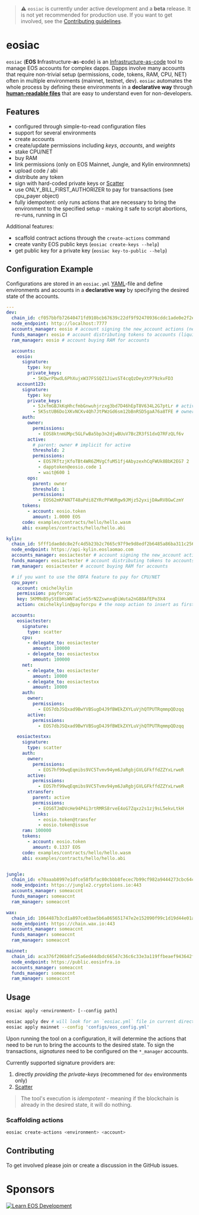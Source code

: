 > ⚠️ `eosiac` is currently under active development and a **beta** release. It is not yet recommended for production use. If you want to get involved, see the [Contributing guidelines](#contributing).

# eosiac


`eosiac` (**EOS** **I**nfrastructure-**a**s-**c**ode) is an [Infrastructure-as-code](https://en.wikipedia.org/wiki/Infrastructure_as_code) tool to manage EOS accounts for complex dapps.
Dapps involve many accounts that require non-trivial setup (permissions, code, tokens, RAM, CPU, NET) often in multiple environments (mainnet, testnet, dev).
`eosiac` automates the whole process by defining these environments in a **declarative way** through [**human-readable files**](#configuration-example) that are easy to understand even for non-developers.

## Features

* configured through simple-to-read configuration files
* support for several environments
* create accounts
* create/update permissions including _keys_, _accounts_, and _weights_
* stake CPU/NET
* buy RAM
* link permissions (only on EOS Mainnet, Jungle, and Kylin environmnets)
* upload code / abi
* distribute any token
* sign with hard-coded private keys or [Scatter](https://get-scatter.com)
* use ONLY_BILL_FIRST_AUTHORIZER to pay for transactions (see cpu_payer object)
* fully idempotent: only runs actions that are necessary to bring the environment to the specified setup - making it safe to script abortions, re-runs, running in CI

Additional features:
* scaffold contract actions through the `create-actions` command
* create vanity EOS public keys (`eosiac create-keys --help`)
* get public key for a private key (`eosiac key-to-public --help`)

## Configuration Example

Configurations are stored in an `eosiac.yml` [YAML](https://learnxinyminutes.com/docs/yaml/)-file and define environments and accounts in a **declarative way** by specifying the desired state of the accounts.

```yaml
---
dev:
  chain_id: cf057bbfb72640471fd910bcb67639c22df9f92470936cddc1ade0e2f2e7dc4f
  node_endpoint: http://localhost:7777
  accounts_manager: eosio # account signing the new_account actions (needed when creating the accounts for the first time)
  funds_manager: eosio # account distributing tokens to accounts (liquid ones but also for staking)
  ram_manager: eosio # account buying RAM for accounts

  accounts:
    eosio:
      signature:
        type: key
        private_keys:
          - 5KQwrPbwdL6PhXujxW37FSSQZ1JiwsST4cqQzDeyXtP79zkvFD3
    account123:
      signature:
        type: key
        private_keys:
          - 5JxfmGBJkKqHhcfmbGnwuhjrzxg3bd7D46hEpT8V634L2G7ptLr # active
          - 5K5stUB6Do1XKvNCKv4Qh7JtPWzGd6sm12bBnRSD5gaA76a8TFE # owner, for _updateauth_
      auth:
        owner:
          permissions:
            - EOS8ktnmUMpc5GLFwBa5bp3n2djwBUuV7BcZR3fS1dxQ7RFzQLf6v
        active:
          # parent: owner # implicit for active
          threshold: 2
          permissions:
            - EOS7RTtzjKfoTBt4WR6ZMVgCfuM51fj4AbyzexhCqFWUk8BbK2EG7 2
            - dapptoken@eosio.code 1
            - wait@600 1
        ops:
          parent: owner
          threshold: 1
          permissions:
            - EOS62mKPAN7T48aPdi8ZYRcPFWURgw9JMjz52yxijDAwRV8GwCzmY
      tokens:
        - account: eosio.token
          amount: 1.0000 EOS
      code: examples/contracts/hello/hello.wasm
      abi: examples/contracts/hello/hello.abi

kylin:
  chain_id: 5fff1dae8dc8e2fc4d5b23b2c7665c97f9e9d8edf2b6485a86ba311c25639191
  node_endpoint: https://api-kylin.eoslaomao.com
  accounts_manager: eosiactester # account signing the new_account actions (needed when creating the accounts for the first time)
  funds_manager: eosiactester # account distributing tokens to accounts (liquid ones but also for staking)
  ram_manager: eosiactester # account buying RAM for accounts

  # if you want to use the OBFA feature to pay for CPU/NET
  cpu_payer:
    account: cmichelkylin
    permission: payforcpu
    key: 5KMMoB5yStEbHsWNTaCie55rN2ZswnxqDiWuta2nG88AfEPo3X4
    action: cmichelkylin@payforcpu # the noop action to insert as first action of the tx

  accounts:
    eosiactester:
      signature:
        type: scatter
      cpu:
        - delegate_to: eosiactester
          amount: 100000
        - delegate_to: eosiactestxx
          amount: 100000
      net:
        - delegate_to: eosiactester
          amount: 10000
        - delegate_to: eosiactestxx
          amount: 10000
      auth:
        owner:
          permissions:
            - EOS7dbJSQxad9BwYVBSugD4J9fBWEkZXYLuVjhQTPUTRqmmpQDzqq
        active:
          permissions:
            - EOS7dbJSQxad9BwYVBSugD4J9fBWEkZXYLuVjhQTPUTRqmmpQDzqq

    eosiactestxx:
      signature:
        type: scatter
      auth:
        owner:
          permissions:
            - EOS7hf99wqEqmibs9VC5Tvmv94ym6JaRgbjGVLGFkffdZZYxLrweR
        active:
          permissions:
            - EOS7hf99wqEqmibs9VC5Tvmv94ym6JaRgbjGVLGFkffdZZYxLrweR
        xtransfer:
          parent: active
          permissions:
            - EOS6TJmDVcHe94P4i3rtRMRS8rveE4oG7Zqxz2s1zj9sL5ekvLtkH
          links:
            - eosio.token@transfer
            - eosio.token@issue
      ram: 100000
      tokens:
        - account: eosio.token
          amount: 0.1337 EOS
      code: examples/contracts/hello/hello.wasm
      abi: examples/contracts/hello/hello.abi


jungle:
  chain_id: e70aaab8997e1dfce58fbfac80cbbb8fecec7b99cf982a9444273cbc64c41473
  node_endpoint: https://jungle2.cryptolions.io:443
  accounts_manager: someaccnt
  funds_manager: someaccnt
  ram_manager: someaccnt

wax:
  chain_id: 1064487b3cd1a897ce03ae5b6a865651747e2e152090f99c1d19d44e01aea5a4
  node_endpoint: https://chain.wax.io:443
  accounts_manager: someaccnt
  funds_manager: someaccnt
  ram_manager: someaccnt

mainnet:
  chain_id: aca376f206b8fc25a6ed44dbdc66547c36c6c33e3a119ffbeaef943642f0e906
  node_endpoint: https://public.eosinfra.io
  accounts_manager: someaccnt
  funds_manager: someaccnt
  ram_manager: someaccnt
```


## Usage

```bash
eosiac apply <environment> [--config path]

eosiac apply dev # will look for an `eosiac.yml` file in current directory
eosiac apply mainnet --config 'configs/eos_config.yml'
```

Upon running the tool on a configuration, it will determine the actions that need to be run to bring the accounts to the desired state.
To sign the transactions, _signatures_ need to be configured on the `*_manager` accounts.

Currently supported signature providers are:

1. directly _providing the private-keys_ (recommened for `dev` environments only) 
2. [Scatter](https://get-scatter.com)

> The tool's execution is _idempotent_ - meaning if the blockchain is already in the desired state, it will do nothing.

### Scaffolding actions

```bash
eosiac create-actions <environment> <account>
```

## Contributing

To get involved please join or create a discussion in the GitHub issues.

# Sponsors

[![Learn EOS Development](./.README/learneos.png)](https://learneos.dev)
